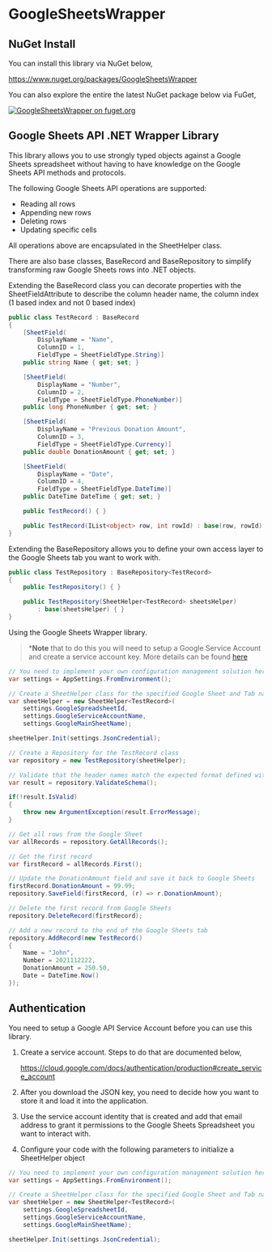 # GoogleSheetsWrapper
## NuGet Install
You can install this library via NuGet below,

https://www.nuget.org/packages/GoogleSheetsWrapper

You can also explore the entire the latest NuGet package below via FuGet,

[![GoogleSheetsWrapper on fuget.org](https://www.fuget.org/packages/GoogleSheetsWrapper/badge.svg)](https://www.fuget.org/packages/GoogleSheetsWrapper)

## Google Sheets API .NET Wrapper Library

This library allows you to use strongly typed objects against a Google Sheets spreadsheet without having to have knowledge on the Google Sheets API methods and protocols. 

The following Google Sheets API operations are supported: 

* Reading all rows
* Appending new rows
* Deleting rows
* Updating specific cells

All operations above are encapsulated in the SheetHelper class. 

There are also base classes, BaseRecord and BaseRepository to simplify transforming raw Google Sheets rows into .NET objects. 

Extending the BaseRecord class you can decorate properties with the SheetFieldAttribute to describe the column header name, the column index (1 based index and not 0 based index)

```csharp
public class TestRecord : BaseRecord
{
    [SheetField(
        DisplayName = "Name",
        ColumnID = 1,
        FieldType = SheetFieldType.String)]
    public string Name { get; set; }

    [SheetField(
        DisplayName = "Number",
        ColumnID = 2,
        FieldType = SheetFieldType.PhoneNumber)]
    public long PhoneNumber { get; set; }

    [SheetField(
        DisplayName = "Previous Donation Amount",
        ColumnID = 3,
        FieldType = SheetFieldType.Currency)]
    public double DonationAmount { get; set; }

    [SheetField(
        DisplayName = "Date",
        ColumnID = 4,
        FieldType = SheetFieldType.DateTime)]
    public DateTime DateTime { get; set; }

    public TestRecord() { }

    public TestRecord(IList<object> row, int rowId) : base(row, rowId) { }
}
```

Extending the BaseRepository allows you to define your own access layer to the Google Sheets tab you want to work with. 

```csharp
public class TestRepository : BaseRepository<TestRecord>
{
    public TestRepository() { }

    public TestRepository(SheetHelper<TestRecord> sheetsHelper)
        : base(sheetsHelper) { }
}
```

Using the Google Sheets Wrapper library.  

>***Note** that to do this you will need to setup a Google Service Account and create a service account key.  More details can be found [here](#authentication)

```csharp
// You need to implement your own configuration management solution here!
var settings = AppSettings.FromEnvironment();

// Create a SheetHelper class for the specified Google Sheet and Tab name
var sheetHelper = new SheetHelper<TestRecord>(
    settings.GoogleSpreadsheetId,
    settings.GoogleServiceAccountName,
    settings.GoogleMainSheetName);

sheetHelper.Init(settings.JsonCredential);

// Create a Repository for the TestRecord class
var repository = new TestRepository(sheetHelper);

// Validate that the header names match the expected format defined with the SheetFieldAttribute values
var result = repository.ValidateSchema();

if(!result.IsValid)
{
    throw new ArgumentException(result.ErrorMessage);
}

// Get all rows from the Google Sheet
var allRecords = repository.GetAllRecords();

// Get the first record
var firstRecord = allRecords.First();

// Update the DonationAmount field and save it back to Google Sheets
firstRecord.DonationAmount = 99.99;
repository.SaveField(firstRecord, (r) => r.DonationAmount);

// Delete the first record from Google Sheets
repository.DeleteRecord(firstRecord);

// Add a new record to the end of the Google Sheets tab
repository.AddRecord(new TestRecord()
{
    Name = "John",
    Number = 2021112222,
    DonationAmount = 250.50,
    Date = DateTime.Now()
});

```


## Authentication
You need to setup a Google API Service Account before you can use this library.  

1. Create a service account.  Steps to do that are documented below,

    https://cloud.google.com/docs/authentication/production#create_service_account

2. After you download the JSON key, you need to decide how you want to store it and load it into the application.  

3. Use the service account identity that is created and add that email address to grant it permissions to the Google Sheets Spreadsheet you want to interact with.

4. Configure your code with the following parameters to initialize a SheetHelper object

```csharp
// You need to implement your own configuration management solution here!
var settings = AppSettings.FromEnvironment();

// Create a SheetHelper class for the specified Google Sheet and Tab name
var sheetHelper = new SheetHelper<TestRecord>(
    settings.GoogleSpreadsheetId,
    settings.GoogleServiceAccountName,
    settings.GoogleMainSheetName);

sheetHelper.Init(settings.JsonCredential);
```
